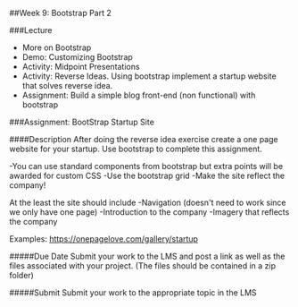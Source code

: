##Week 9: Bootstrap Part 2

###Lecture

-	More on Bootstrap 
-	Demo: Customizing Bootstrap
-	Activity: Midpoint Presentations
-	Activity: Reverse Ideas.  Using bootstrap implement a startup website that solves reverse idea.
-	Assignment: Build a simple blog front-end (non functional) with bootstrap

###Assignment: BootStrap Startup Site

####Description
After doing the reverse idea exercise create a one page website for your startup. Use bootstrap to complete this assignment.

-You can use standard components from bootstrap but extra points will be awarded for custom CSS
-Use the bootstrap grid
-Make the site reflect the company! 

At the least the site should include
-Navigation (doesn't need to work since we only have one page)
-Introduction to the company
-Imagery that reflects the company

Examples:
https://onepagelove.com/gallery/startup


#####Due Date
Submit your work to the LMS and post a link as well as the files associated with your project. (The files should be contained in a zip folder)

#####Submit
Submit your work to the appropriate topic in the LMS

